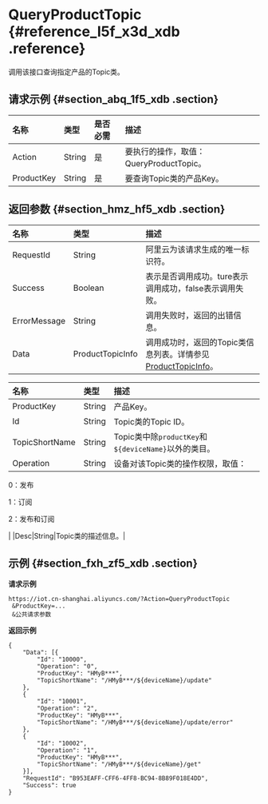 # QueryProductTopic {#reference_l5f_x3d_xdb .reference}

调用该接口查询指定产品的Topic类。

## 请求示例 {#section_abq_1f5_xdb .section}

|名称|类型|是否必需|描述|
|:-|:-|:---|:-|
|Action|String|是|要执行的操作，取值：QueryProductTopic。|
|ProductKey|String|是|要查询Topic类的产品Key。|

## 返回参数 {#section_hmz_hf5_xdb .section}

|名称|类型|描述|
|:-|:-|:-|
|RequestId|String|阿里云为该请求生成的唯一标识符。|
|Success|Boolean|表示是否调用成功。ture表示调用成功，false表示调用失败。|
|ErrorMessage|String|调用失败时，返回的出错信息。|
|Data|ProductTopicInfo|调用成功时，返回的Topic类信息列表。详情参见[ProductTopicInfo](#table_q1v_mf5_xdb)。|

|名称|类型|描述|
|:-|:-|:-|
|ProductKey|String|产品Key。|
|Id|String|Topic类的Topic ID。|
|TopicShortName|String|Topic类中除`productKey`和`${deviceName}`以外的类目。|
|Operation|String| 设备对该Topic类的操作权限，取值：

 0：发布

 1：订阅

 2：发布和订阅

 |
|Desc|String|Topic类的描述信息。|

## 示例 {#section_fxh_zf5_xdb .section}

**请求示例**

```
https://iot.cn-shanghai.aliyuncs.com/?Action=QueryProductTopic
 &ProductKey=...
 &公共请求参数
```

**返回示例**

```
{
    "Data": [{
        "Id": "10000",
        "Operation": "0",
        "ProductKey": "HMyB***",
        "TopicShortName": "/HMyB***/${deviceName}/update"
    },
    {
        "Id": "10001",
        "Operation": "2",
        "ProductKey": "HMyB***",
        "TopicShortName": "/HMyB***/${deviceName}/update/error"
    },
    {
        "Id": "10002",
        "Operation": "1",
        "ProductKey": "HMyB***",
        "TopicShortName": "/HMyB***/${deviceName}/get"
    }],
    "RequestId": "B953EAFF-CFF6-4FF8-BC94-8B89F018E4DD",
    "Success": true
}
```

